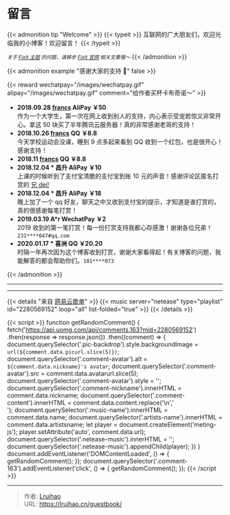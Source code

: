 # 留言


{{< admonition tip "Welcome" >}}
{{< typeit >}}
  互联网的广大朋友们，欢迎光临我的小博客！欢迎留言！
{{< /typeit >}}

<small>*关于 [FixIt 主题](https://github.com/hugo-fixit/FixIt) 的问题，请移步 [FixIt 官网](https://fixit.lruihao.cn) 相关文章哦～*</small>
{{< /admonition >}}

{{< admonition example "感谢大家的支持 🙏"  false >}}

{{< reward wechatpay="/images/wechatpay.gif" alipay="/images/wechatpay.gif" comment="给作者买杯卡布奇诺～" >}}

- **2018.09.28 [francs](https://postgres.fun) AliPay ￥50**  
  作为一个大学生，第一次在网上收到别人的支持，内心表示受宠若惊又非常开心。拿这 50 块买了半年腾讯云服务器！真的非常感谢老哥的支持！
- **2018.10.26 [francs](https://postgres.fun) QQ ￥8.8**  
  今天学校运动会没课，睡到 9 点多起来看到 QQ 收到一个红包，也是很开心！感谢支持！
- **2018.11 [francs](https://postgres.fun) QQ ￥8.8**
- **2018.12.04 * 昌升 AliPay ￥10**  
  上课的时候听到了支付宝清脆的支付宝到账 10 元的声音！感谢评论区匿名打赏的 [兄 dei!](#5c05d8189f545400678a8bbe)
- **2018.12.04 * 昌升 AliPay ￥18**  
  晚上加了一个 qq 好友，聊天之中又收到支付宝的提示，才知道是谁打赏的，真的很感谢每笔打赏！
- **2019.03.19 A\*r WechatPay ￥2**  
  2019 收到的第一笔打赏！每一份打赏支持我都心存感激！谢谢各位兄弟！`231****047#qq.com`
- **2020.01.17 * 喜洲 QQ ￥20.20**  
  时隔一年再次因为这个博客收到打赏，谢谢大家看得起！有关博客的问题，我能解答的都会帮助你们。`101****073`

{{< /admonition >}}

---

<div class="netease-music"></div>

<div class="comment-163" title="随机下一条">
  <span class="pic-backdrop"></span>
  <div class="commentator">
    <img class="comment-avatar" style="display:none;"/>
    <span class="comment-nickname"></span>
  </div>
  <div class="comment-content"></div>
  <div class="music-info">
    <span class="artists-name"></span>
    <span class="music-name"></span>
  </div>
</div>

---

{{< details "来自 [网易云歌单](https://music.163.com/#/playlist?id=2280569152)" >}}
{{< music server="netease" type="playlist" id="2280569152" loop="all" list-folded="true" >}}
{{< /details >}}

{{< script >}}
function getRandomComment() {
  fetch('https://api.uomg.com/api/comments.163?mid=2280569152')
  .then(response => response.json())
  .then((comment) => {
    document.querySelector('.pic-backdrop').style.backgroundImage = `url(${comment.data.picurl.slice(5)})`;
    document.querySelector('.comment-avatar').alt = `${comment.data.nickname}'s avatar`;
    document.querySelector('.comment-avatar').src = comment.data.avatarurl.slice(5);
    document.querySelector('.comment-avatar').style = '';
    document.querySelector('.comment-nickname').innerHTML = comment.data.nickname;
    document.querySelector('.comment-content').innerHTML = comment.data.content.replace('\n','<br/>');
    document.querySelector('.music-name').innerHTML = comment.data.name;
    document.querySelector('.artists-name').innerHTML = comment.data.artistsname;
    let player = document.createElement('meting-js');
    player.setAttribute('auto', comment.data.url);
    document.querySelector('.netease-music').innerHTML = '';
    document.querySelector('.netease-music').appendChild(player);
  })
}
document.addEventListener('DOMContentLoaded', () => {
  getRandomComment();
});
document.querySelector('.comment-163').addEventListener('click', () => {
  getRandomComment();
});
{{< /script >}}


---

> 作者: [Lruihao](https://github.com/Lruihao)  
> URL: https://lruihao.cn/guestbook/  

